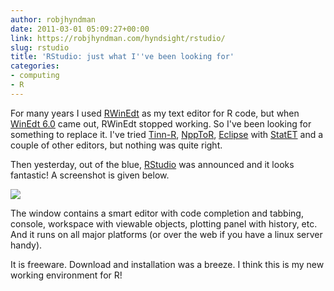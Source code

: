 ```yaml
---
author: robjhyndman
date: 2011-03-01 05:09:27+00:00
link: https://robjhyndman.com/hyndsight/rstudio/
slug: rstudio
title: 'RStudio: just what I''ve been looking for'
categories:
- computing
- R
---
```


For many years I used [RWinEdt](http://cran.r-project.org/web/packages/RWinEdt/) as my text editor for R code, but when [WinEdt 6.0](http://winedt.com/) came out, RWinEdt stopped working. So I've been looking for something to replace it. I've tried [Tinn-R](http://nbcgib.uesc.br/lec/software/editores/tinn-r/en), [NppToR](http://sourceforge.net/projects/npptor/), [Eclipse](http://www.eclipse.org/) with [StatET](http://www.walware.de/goto/statet) and a couple of other editors, but nothing was quite right.

Then yesterday, out of the blue, [RStudio](http://rstudio.org) was announced and it looks fantastic!  A screenshot is given below.

[![](http://www.rstudio.com/wp-content/uploads/2014/04/rstudio-windows.png)](http://www.rstudio.com/wp-content/uploads/2014/04/rstudio-windows.png)

The window contains a smart editor with code completion and tabbing, console, workspace with viewable objects, plotting panel with history, etc. And it runs on all major platforms (or over the web if you have a linux server handy).

It is freeware. Download and installation was a breeze. I think this is my new working environment for R!
